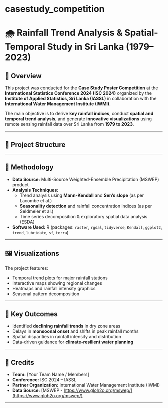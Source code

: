 # casestudy_competition
# 🌧️ Rainfall Trend Analysis & Spatial-Temporal Study in Sri Lanka (1979–2023)

## 📌 Overview

This project was conducted for the **Case Study Poster Competition** at the **International Statistics Conference 2024 (ISC 2024)** organized by the **Institute of Applied Statistics, Sri Lanka (IASSL)** in collaboration with the **International Water Management Institute (IWMI)**.

The main objective is to derive **key rainfall indices**, conduct **spatial and temporal trend analysis**, and generate **innovative visualizations** using remote sensing rainfall data over Sri Lanka from **1979 to 2023**.

---

## 📁 Project Structure


---

## 🧪 Methodology

- **Data Source:** Multi-Source Weighted-Ensemble Precipitation (MSWEP) product
- **Analysis Techniques:**
  - Trend analysis using **Mann-Kendall** and **Sen’s slope** (as per Lacombe et al.)
  - **Seasonality detection** and rainfall concentration indices (as per Seldmeier et al.)
  - Time series decomposition & exploratory spatial data analysis (ESDA)
- **Software Used:** R (packages: `raster`, `rgdal`, `tidyverse`, `Kendall`, `ggplot2`, `trend`, `lubridate`, `sf`, `terra`)

---

## 🖼️ Visualizations

The project features:
- Temporal trend plots for major rainfall stations
- Interactive maps showing regional changes
- Heatmaps and rainfall intensity graphics
- Seasonal pattern decomposition

---

## 🎯 Key Outcomes

- Identified **declining rainfall trends** in dry zone areas
- Delays in **monsoonal onset** and shifts in peak rainfall months
- Spatial disparities in rainfall intensity and distribution
- Data-driven guidance for **climate-resilient water planning**

---

## 🧩 Credits

- **Team:** [Your Team Name / Members]
- **Conference:** ISC 2024 – IASSL
- **Partner Organization:** International Water Management Institute (IWMI)
- **Data Source:** [MSWEP - https://www.gloh2o.org/mswep/](https://www.gloh2o.org/mswep/)

---


